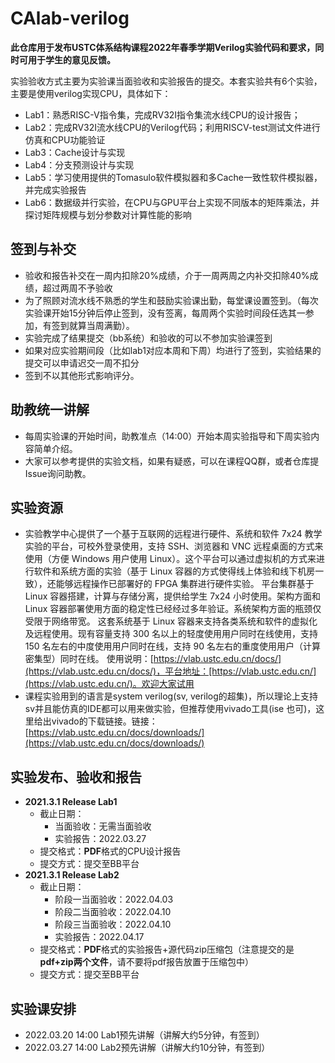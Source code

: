 # CAlab-verilog

**此仓库用于发布USTC体系结构课程2022年春季学期Verilog实验代码和要求，同时可用于学生的意见反馈。**  

实验验收方式主要为实验课当面验收和实验报告的提交。本套实验共有6个实验，主要是使用verilog实现CPU，具体如下：

* Lab1：熟悉RISC-V指令集，完成RV32I指令集流水线CPU的设计报告；
* Lab2：完成RV32I流水线CPU的Verilog代码；利用RISCV-test测试文件进行仿真和CPU功能验证
* Lab3：Cache设计与实现
* Lab4：分支预测设计与实现
* Lab5：学习使用提供的Tomasulo软件模拟器和多Cache一致性软件模拟器，并完成实验报告
* Lab6：数据级并行实验，在CPU与GPU平台上实现不同版本的矩阵乘法，并探讨矩阵规模与划分参数对计算性能的影响

## 签到与补交

* 验收和报告补交在一周内扣除20%成绩，介于一周两周之内补交扣除40%成绩，超过两周不予验收
* 为了照顾对流水线不熟悉的学生和鼓励实验课出勤，每堂课设置签到。（每次实验课开始15分钟后停止签到，没有签离，每周两个实验时间段任选其一参加，有签到就算当周满勤）。
* 实验完成了结果提交（bb系统）和验收的可以不参加实验课签到
* 如果对应实验期间段（比如lab1对应本周和下周）均进行了签到，实验结果的提交可以申请迟交一周不扣分
* 签到不以其他形式影响评分。


## 助教统一讲解

* 每周实验课的开始时间，助教准点（14:00）开始本周实验指导和下周实验内容简单介绍。
* 大家可以参考提供的实验文档，如果有疑惑，可以在课程QQ群，或者仓库提Issue询问助教。

## 实验资源

* 实验教学中心提供了一个基于互联网的远程进行硬件、系统和软件 7x24 教学实验的平台，可校外登录使用，支持 SSH、浏览器和 VNC 远程桌面的方式来使用（方便 Windows 用户使用 Linux）。这个平台可以通过虚拟机的方式来进行软件和系统方面的实验（基于 Linux 容器的方式使得线上体验和线下机房一致），还能够远程操作已部署好的 FPGA 集群进行硬件实验。
平台集群基于 Linux 容器搭建，计算与存储分离，提供给学生 7x24 小时使用。架构方面和 Linux 容器部署使用方面的稳定性已经经过多年验证。系统架构方面的瓶颈仅受限于网络带宽。
这套系统基于 Linux 容器来支持各类系统和软件的虚拟化及远程使用。现有容量支持 300 名以上的轻度使用用户同时在线使用，支持 150 名左右的中度使用用户同时在线，支持 90 名左右的重度使用用户（计算密集型）同时在线。
使用说明：[https://vlab.ustc.edu.cn/docs/](https://vlab.ustc.edu.cn/docs/)，平台地址：[https://vlab.ustc.edu.cn/](https://vlab.ustc.edu.cn/)。欢迎大家试用
* 课程实验用到的语言是system verilog(sv, verilog的超集)，所以理论上支持sv并且能仿真的IDE都可以用来做实验，但推荐使用vivado工具(ise 也可)，这里给出vivado的下载链接。链接：[https://vlab.ustc.edu.cn/docs/downloads/](https://vlab.ustc.edu.cn/docs/downloads/)

## 实验发布、验收和报告

* **2021.3.1 Release Lab1**
  * 截止日期：
    * 当面验收：无需当面验收
    * 实验报告：2022.03.27
  * 提交格式：**PDF**格式的CPU设计报告
  * 提交方式：提交至BB平台
* **2021.3.1 Release Lab2**
  * 截止日期：
    * 阶段一当面验收：2022.04.03
    * 阶段二当面验收：2022.04.10
    * 阶段三当面验收：2022.04.10
    * 实验报告：2022.04.17
  * 提交格式：**PDF**格式的实验报告+源代码zip压缩包（注意提交的是**pdf+zip两个文件**，请不要将pdf报告放置于压缩包中）
  * 提交方式：提交至BB平台

## 实验课安排

* 2022.03.20 14:00 Lab1预先讲解（讲解大约5分钟，有签到）
* 2022.03.27 14:00 Lab2预先讲解（讲解大约10分钟，有签到）
